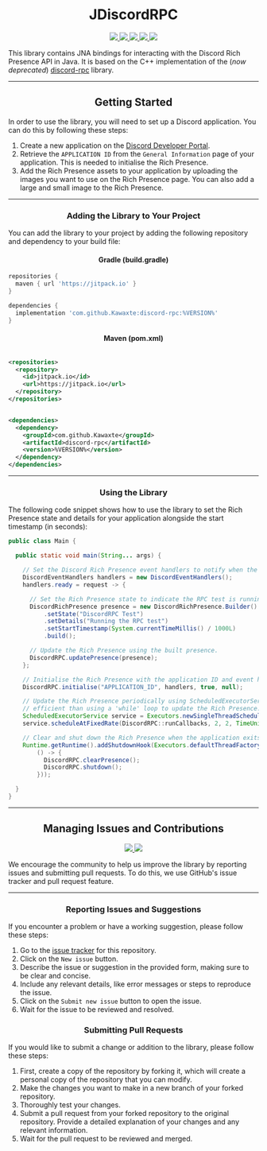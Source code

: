 <h1 align="center">JDiscordRPC</h1>
<p align="center">
  <a href="https://www.azul.com/downloads/?version=java-8-lts&package=jre">
    <img src="https://img.shields.io/badge/Java-8%2B-blue.svg">
  </a>
  <a href="https://github.com/Kawaxte/discord-rpc/releases/latest">
    <img src="https://img.shields.io/github/v/release/Kawaxte/discord-rpc?label=latest">
  </a>
  <a href="https://jitpack.io/#Kawaxte/discord-rpc">
    <img src="https://jitpack.io/v/Kawaxte/discord-rpc.svg">
  </a>
  <a href="https://github.com/Kawaxte/discord-rpc/releases/latest">
    <img src="https://img.shields.io/github/downloads/Kawaxte/discord-rpc/latest/total.svg">
  </a>
  <a href="https://github.com/Kawaxte/discord-rpc/blob/stable/LICENSE">
    <img src="https://img.shields.io/github/license/Kawaxte/discord-rpc">
  </a>
</p>

This library contains JNA bindings for interacting with the Discord Rich Presence API in Java.
It is based on the C++ implementation of the (_now deprecated_)
[discord-rpc](https://github.com/discord/discord-rpc) library.

---

<h2 align="center">Getting Started</h2>

In order to use the library, you will need to set up a Discord application. You can do this by
following these steps:

1. Create a new application on
   the [Discord Developer Portal](https://discord.com/developers/applications).
2. Retrieve the `APPLICATION ID` from the `General Information` page of your application. This is
   needed
   to initialise the Rich Presence.
3. Add the Rich Presence assets to your application by uploading the images you want to use on the
   Rich Presence page. You can also add a large and small image to the Rich Presence.

---

<h3 align="center">Adding the Library to Your Project</h3>

You can add the library to your project by adding the following repository and dependency to your
build file:

<h4 align="center">Gradle (build.gradle)</h4>

```groovy
repositories {
  maven { url 'https://jitpack.io' }
}
```

```groovy
dependencies {
  implementation 'com.github.Kawaxte:discord-rpc:%VERSION%'
}
```

<h4 align="center">Maven (pom.xml)</h4>

```xml

<repositories>
  <repository>
    <id>jitpack.io</id>
    <url>https://jitpack.io</url>
  </repository>
</repositories>
```

```xml

<dependencies>
  <dependency>
    <groupId>com.github.Kawaxte</groupId>
    <artifactId>discord-rpc</artifactId>
    <version>%VERSION%</version>
  </dependency>
</dependencies>
```

---

<h3 align="center">Using the Library</h3>

The following code snippet shows how to use the library to set the Rich Presence state and details
for your application alongside the start timestamp (in seconds):

```java
public class Main {

  public static void main(String... args) {

    // Set the Discord Rich Presence event handlers to notify when the client is ready.
    DiscordEventHandlers handlers = new DiscordEventHandlers();
    handlers.ready = request -> {

      // Set the Rich Presence state to indicate the RPC test is running.
      DiscordRichPresence presence = new DiscordRichPresence.Builder()
          .setState("DiscordRPC Test")
          .setDetails("Running the RPC test")
          .setStartTimestamp(System.currentTimeMillis() / 1000L)
          .build();

      // Update the Rich Presence using the built presence.
      DiscordRPC.updatePresence(presence);
    };

    // Initialise the Rich Presence with the application ID and event handlers.
    DiscordRPC.initialise("APPLICATION_ID", handlers, true, null);

    // Update the Rich Presence periodically using ScheduledExecutorService as it is more
    // efficient than using a 'while' loop to update the Rich Presence.
    ScheduledExecutorService service = Executors.newSingleThreadScheduledExecutor();
    service.scheduleAtFixedRate(DiscordRPC::runCallbacks, 2, 2, TimeUnit.SECONDS);

    // Clear and shut down the Rich Presence when the application exits.
    Runtime.getRuntime().addShutdownHook(Executors.defaultThreadFactory().newThread(
        () -> {
          DiscordRPC.clearPresence();
          DiscordRPC.shutdown();
        }));

  }
}

```

---

<h2 align="center">Managing Issues and Contributions</h2>
<p align="center">
  <a href="https://github.com/Kawaxte/discord-rpc/issues">
    <img src="https://img.shields.io/github/issues/Kawaxte/discord-rpc">
  </a>
  <a href="https://github.com/Kawaxte/discord-rpc/pulls">
    <img src="https://img.shields.io/github/issues-pr/Kawaxte/discord-rpc">
  </a>
</p>

We encourage the community to help us improve the library by reporting issues and submitting pull
requests. To do this, we use GitHub's issue tracker and pull request feature.

---

<h3 align="center">Reporting Issues and Suggestions</h3>

If you encounter a problem or have a working suggestion, please follow these steps:

1. Go to the [issue tracker](https://github.com/Kawaxte/discord-rpc/issues) for this
   repository.
2. Click on the `New issue` button.
3. Describe the issue or suggestion in the provided form, making sure to be clear and concise.
4. Include any relevant details, like error messages or steps to reproduce the issue.
5. Click on the `Submit new issue` button to open the issue.
6. Wait for the issue to be reviewed and resolved.

<h3 align="center">Submitting Pull Requests</h3>

If you would like to submit a change or addition to
the library, please follow these steps:

1. First, create a copy of the repository by forking it, which will create a personal copy of the
   repository that you can modify.
2. Make the changes you want to make in a new branch of your forked repository.
3. Thoroughly test your changes.
4. Submit a pull request from your forked repository to the original repository.
   Provide a detailed explanation of your changes and any relevant information.
5. Wait for the pull request to be reviewed and merged.


